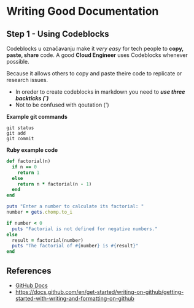 # Writing Good Documentation 

## Step 1 - Using Codeblocks

Codeblocks u označavanju make it *very easy* for tech people to **copy, paste, share** code.
A good __Cloud Engineer__ uses Codeblocks whenever possible.

Because it allows others to copy and paste theire code to replicate or research issues.

- In oreder to create codeblocks in markdown you need to ***use three backticks (`)***
- Not to be confused with qoutation (')

**Example git commands**
```
git status 
git add 
git commit
```

**Ruby example code**
```ruby
def factorial(n)
  if n == 0
    return 1
  else
    return n * factorial(n - 1)
  end
end

puts "Enter a number to calculate its factorial: "
number = gets.chomp.to_i

if number < 0
  puts "Factorial is not defined for negative numbers."
else
  result = factorial(number)
  puts "The factorial of #{number} is #{result}"
end
```

## References
- [GitHub Docs](https://docs.github.com/en/get-started/writing-on-github/getting-started-with-writing-and-formatting-on-github/basic-writing-and-formatting-syntax)
- https://docs.github.com/en/get-started/writing-on-github/getting-started-with-writing-and-formatting-on-github
